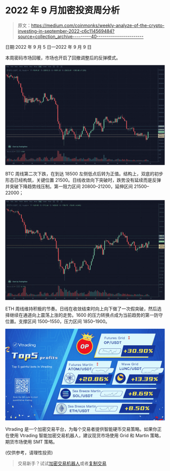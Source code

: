 # 2022 年 9 月加密投资周分析

> 原文：<https://medium.com/coinmonks/weekly-analyze-of-the-crypto-investing-in-september-2022-c6c114569484?source=collection_archive---------40----------------------->

日期:2022 年 9 月 5 日—2022 年 9 月 9 日

本周密码市场回暖，市场也开启了回撤调整后的反弹模式。

![](img/7cba79614b1c942589fb02b0fa92ba53.png)

BTC 周线第二次下跌，在到达 18500 左侧低点后转为正值。结构上，双底的初步形态已经构筑，关键位置 21500。日线收敛向下突破时，跌势没有延续而是反弹并突破下降趋势线压制。第一阻力区间 20800–21200，延伸区间 21500–22000；

![](img/155100ce0476b1b1337b840b3ac816af.png)

ETH 周线维持积极的节奏。日线在收敛结束时向上向下做了一次假突破，然后选择继续在通道向上震荡上涨的走势。1600 的压力转换点成为当前趋势的第一防守位置。支撑区间 1500–1550，压力区间 1850–1900。

![](img/4ee13b84f31a628a9f7fca04a3bb48cd.png)

Vtrading 是一个加密交易平台，为每个交易者提供智能硬币交易策略。如果你正在使用 Vtrading 智能加密交易机器人，建议现货市场使用 Grid 和 Martin 策略，期货市场使用 SMT 策略。

(仅供参考，请理性投资)

> 交易新手？试试[加密交易机器人](/coinmonks/crypto-trading-bot-c2ffce8acb2a)或者[复制交易](/coinmonks/top-10-crypto-copy-trading-platforms-for-beginners-d0c37c7d698c)